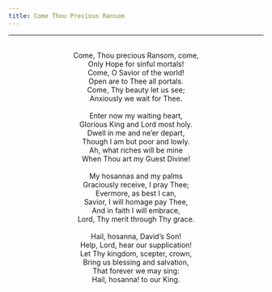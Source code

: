 ```yaml
---
title: Come Thou Precious Ransom
---
```


---
<center>
<br/>
Come, Thou precious Ransom, come,<br/>
Only Hope for sinful mortals!<br/>
Come, O Savior of the world!<br/>
Open are to Thee all portals.<br/>
Come, Thy beauty let us see;<br/>
Anxiously we wait for Thee.<br/>
<br/>
Enter now my waiting heart,<br/>
Glorious King and Lord most holy.<br/>
Dwell in me and ne’er depart,<br/>
Though I am but poor and lowly.<br/>
Ah, what riches will be mine<br/>
When Thou art my Guest Divine!<br/>
<br/>
My hosannas and my palms<br/>
Graciously receive, I pray Thee;<br/>
Evermore, as best I can,<br/>
Savior, I will homage pay Thee,<br/>
And in faith I will embrace,<br/>
Lord, Thy merit through Thy grace.<br/>
<br/>
Hail, hosanna, David’s Son!<br/>
Help, Lord, hear our supplication!<br/>
Let Thy kingdom, scepter, crown,<br/>
Bring us blessing and salvation,<br/>
That forever we may sing:<br/>
Hail, hosanna! to our King.<br/>

</center>
